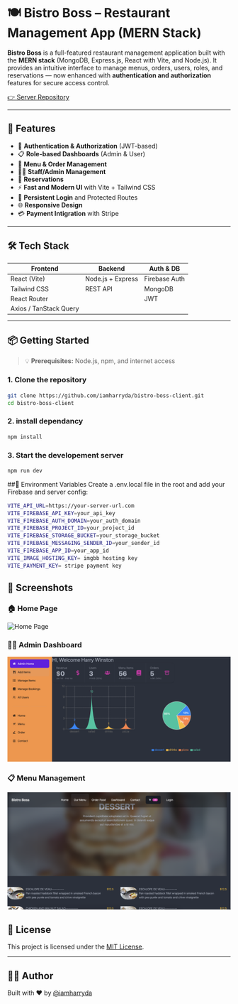 # 🍽️ Bistro Boss – Restaurant Management App (MERN Stack)

**Bistro Boss** is a full-featured restaurant management application built with the **MERN stack** (MongoDB, Express.js, React with Vite, and Node.js). It provides an intuitive interface to manage menus, orders, users, roles, and reservations — now enhanced with **authentication and authorization** features for secure access control.

[👉 Server Repository](https://github.com/iamharryda/Bistro-boss-server)

---

## 🚀 Features

- 🔐 **Authentication & Authorization** (JWT-based)
- 📋 **Role-based Dashboards** (Admin & User)
- 🛒 **Menu & Order Management**
- 🧑‍🍳 **Staff/Admin Management**
- 📆 **Reservations**
- ⚡ **Fast and Modern UI** with Vite + Tailwind CSS
- 🔁 **Persistent Login** and Protected Routes
- 🌐 **Responsive Design**
- 💳 **Payment Intigration** with Stripe

---

## 🛠️ Tech Stack

| Frontend               | Backend           | Auth & DB     |
| ---------------------- | ----------------- | ------------- |
| React (Vite)           | Node.js + Express | Firebase Auth |
| Tailwind CSS           | REST API          | MongoDB       |
| React Router           |                   | JWT           |
| Axios / TanStack Query |                   |               |

---

## 📦 Getting Started

> 💡 **Prerequisites:** Node.js, npm, and internet access

### 1. Clone the repository

```bash
git clone https://github.com/iamharryda/bistro-boss-client.git
cd bistro-boss-client
```

### 2. install dependancy

```bash
npm install
```

### 3. Start the developement server

```bash
npm run dev
```

##🔐 Environment Variables
Create a .env.local file in the root and add your Firebase and server config:

```bash
VITE_API_URL=https://your-server-url.com
VITE_FIREBASE_API_KEY=your_api_key
VITE_FIREBASE_AUTH_DOMAIN=your_auth_domain
VITE_FIREBASE_PROJECT_ID=your_project_id
VITE_FIREBASE_STORAGE_BUCKET=your_storage_bucket
VITE_FIREBASE_MESSAGING_SENDER_ID=your_sender_id
VITE_FIREBASE_APP_ID=your_app_id
VITE_IMAGE_HOSTING_KEY= imgbb hosting key
VITE_PAYMENT_KEY= stripe payment key


```

## 📸 Screenshots

### 🏠 Home Page

![Home Page](/bistro-boss-client-with-auth/Screenshots/Screenshot%202025-07-16%20at%2022.03.36.png)

### 🧑‍🍳 Admin Dashboard

![Admin Dashboard](./Screenshots/Screenshot%202025-07-16%20at%2022.06.58.png)

### 📋 Menu Management

![Menu Management](./screenshots/Screenshot%202025-07-16%20at%2022.06.29.png)

## 📜 License

This project is licensed under the [MIT License](LICENSE).

---

## 🙋‍♂️ Author

Built with ❤️ by [@iamharryda](https://github.com/iamharryda)
